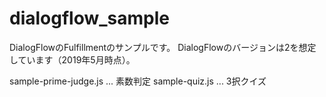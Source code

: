 # dialogflow_sample

DialogFlowのFulfillmentのサンプルです。
DialogFlowのバージョンは2を想定しています（2019年5月時点）。

sample-prime-judge.js ... 素数判定
sample-quiz.js ... 3択クイズ
